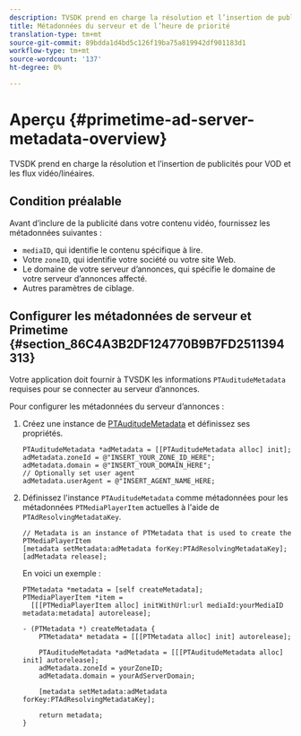 ```yaml
---
description: TVSDK prend en charge la résolution et l’insertion de publicités pour VOD et les flux vidéo/linéaires.
title: Métadonnées du serveur et de l’heure de priorité
translation-type: tm+mt
source-git-commit: 89bdda1d4bd5c126f19ba75a819942df901183d1
workflow-type: tm+mt
source-wordcount: '137'
ht-degree: 0%

---
```



# Aperçu {#primetime-ad-server-metadata-overview}

TVSDK prend en charge la résolution et l’insertion de publicités pour VOD et les flux vidéo/linéaires.

## Condition préalable

Avant d’inclure de la publicité dans votre contenu vidéo, fournissez les métadonnées suivantes :

* `mediaID`, qui identifie le contenu spécifique à lire.
* Votre `zoneID`, qui identifie votre société ou votre site Web.
* Le domaine de votre serveur d’annonces, qui spécifie le domaine de votre serveur d’annonces affecté.
* Autres paramètres de ciblage.

## Configurer les métadonnées de serveur et Primetime {#section_86C4A3B2DF124770B9B7FD2511394313}

Votre application doit fournir à TVSDK les informations `PTAuditudeMetadata` requises pour se connecter au serveur d’annonces.

Pour configurer les métadonnées du serveur d’annonces :

1. Créez une instance de [PTAuditudeMetadata](https://help.adobe.com/en_US/primetime/api/psdk/appledoc/Classes/PTAuditudeMetadata.html) et définissez ses propriétés.

   ```
   PTAuditudeMetadata *adMetadata = [[PTAuditudeMetadata alloc] init];  
   adMetadata.zoneId = @"INSERT_YOUR_ZONE_ID_HERE"; 
   adMetadata.domain = @"INSERT_YOUR_DOMAIN_HERE"; 
   // Optionally set user agent 
   adMetadata.userAgent = @"INSERT_AGENT_NAME_HERE; 
   ```

1. Définissez l&#39;instance `PTAuditudeMetadata` comme métadonnées pour les métadonnées `PTMediaPlayerItem` actuelles à l&#39;aide de `PTAdResolvingMetadataKey`.

   ```
   // Metadata is an instance of PTMetadata that is used to create the PTMediaPlayerItem 
   [metadata setMetadata:adMetadata forKey:PTAdResolvingMetadataKey];  
   [adMetadata release];
   ```

   En voici un exemple :

   ```
   PTMetadata *metadata = [self createMetadata]; 
   PTMediaPlayerItem *item =  
     [[[PTMediaPlayerItem alloc] initWithUrl:url mediaId:yourMediaID metadata:metadata] autorelease]; 
   
   - (PTMetadata *) createMetadata { 
       PTMetadata* metadata = [[[PTMetadata alloc] init] autorelease]; 
   
       PTAuditudeMetadata *adMetadata = [[[PTAuditudeMetadata alloc] init] autorelease];  
       adMetadata.zoneId = yourZoneID; 
       adMetadata.domain = yourAdServerDomain; 
   
       [metadata setMetadata:adMetadata forKey:PTAdResolvingMetadataKey]; 
   
       return metadata; 
   }
   ```
